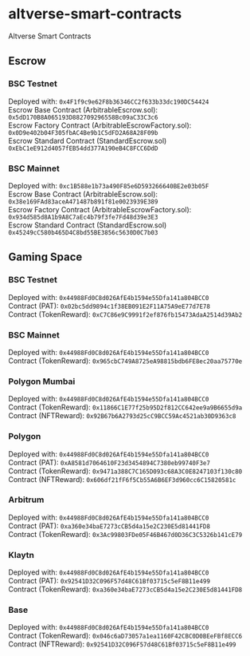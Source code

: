 # altverse-smart-contracts
Altverse Smart Contracts

## Escrow
### BSC Testnet
Deployed with: `0x4F1f9c9e62F8b36346CC2f633b33dc190DC54424`  
Escrow Base Contract (ArbitrableEscrow.sol): `0x5dD170B8A065193D882709296558Bc09aC33C3c6`  
Escrow Factory Contract (ArbitrableEscrowFactory.sol): `0x0D9e402b04F305fbAC4Be9b1C5dFD2A68A28F09b`  
Escrow Standard Contract (StandardEscrow.sol) `0xEbC1eE912d4057fEB54dd377A190eB4C8FCC6DdD`

### BSC Mainnet
Deployed with: `0xc1B588e1b73a490F85e6D593266640BE2e03b05F`  
Escrow Base Contract (ArbitrableEscrow.sol): `0x38e169FAd83aceA471487b891f81e0023939E389`  
Escrow Factory Contract (ArbitrableEscrowFactory.sol): `0x934d585d8A1b9A8C7aEc4b79f3fe7Fd48d39e3E3`  
Escrow Standard Contract (StandardEscrow.sol) `0x45249cC580b465D4C8bd55BE3856c5630D0C7b03`

## Gaming Space
### BSC Testnet
Deployed with: `0x44988Fd0C8d026AfE4b1594e55Dfa141a804BCC0`   
Contract (PAT): `0x02bc5dd9894c1f38EB091E2F11A75A9eE77d7E78`  
Contract (TokenReward): `0xC7C86e9C9991f2ef876fb15473AdaA2514d39Ab2`    

### BSC Mainnet
Deployed with: `0x44988Fd0C8d026AfE4b1594e55Dfa141a804BCC0`  
Contract (TokenReward): `0x965cbC749A8725eA98815bdb6FE8ec20aa75770e`    

### Polygon Mumbai
Deployed with: `0x44988Fd0C8d026AfE4b1594e55Dfa141a804BCC0`  
Contract (TokenReward): `0x11866C1E77f25b95D2f812CC642ee9a9B6655d9a`    
Contract (NFTReward): `0x92B67b6A2793d25cC9BCC59Ac4521ab30D9363c8`  

### Polygon
Deployed with: `0x44988Fd0C8d026AfE4b1594e55Dfa141a804BCC0`  
Contract (PAT): `0xA8581d7064610F23d3454894C7380eb99740F3e7`  
Contract (TokenReward): `0x9471a388C7C165D093c68A3C0E8247103f130c80`   
Contract (NFTReward): `0x606df21fF6f5Cb55A6B6EF3d960cc6C15820581c`  

### Arbitrum 
Deployed with: `0x44988Fd0C8d026AfE4b1594e55Dfa141a804BCC0`  
Contract (PAT): `0xa360e34baE7273cCB5d4a15e2C230E5d81441FD8`  
Contract (TokenReward): `0x3Ac99803FDe05F46B467d0D36C3C5326b141cE79`   

### Klaytn
Deployed with: `0x44988Fd0C8d026AfE4b1594e55Dfa141a804BCC0`  
Contract (PAT): `0x92541D32C096F57d48C61Bf03715c5eF8B11e499`   
Contract (TokenReward): `0xa360e34baE7273cCB5d4a15e2C230E5d81441FD8`  

### Base
Deployed with: `0x44988Fd0C8d026AfE4b1594e55Dfa141a804BCC0`  
Contract (TokenReward): `0x046c6aD73057a1ea1160F42CBC0D0BEeFBf8ECC6`   
Contract (NFTReward): `0x92541D32C096F57d48C61Bf03715c5eF8B11e499`  
